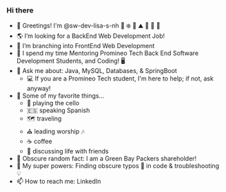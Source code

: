 ### Hi there 

- 👋 Greetings! I'm @sw-dev-lisa-s-nh  🌲 ❄️ 🌊 ⛰️ 🌳 🍂 🌻
- 🌎 I’m looking for a BackEnd Web Development Job!  
- 🌳 I’m branching into FrontEnd Web Development
- 🏫 I spend my time Mentoring Promineo Tech Back End Software Development Students, and Coding! 🖥️
- 💬 Ask me about:  Java, MySQL, Databases, & SpringBoot  
    - 💻  If you are a Promineo Tech student, I'm here to help; if not, ask anyway!
- 🎹 Some of my favorite things...
    - 🎵 playing the cello
    - :es: speaking Spanish  
    - 🗺️ traveling
    - ⛪ leading worship 🎶
    - :coffee: coffee  
    - 💭 discussing life with friends
- 🏈 Obscure random fact:  I am a Green Bay Packers shareholder!
- 🌟 My super powers:  Finding obscure typos 👀 in code & troubleshooting 💡
- 📫 How to reach me:  LinkedIn
